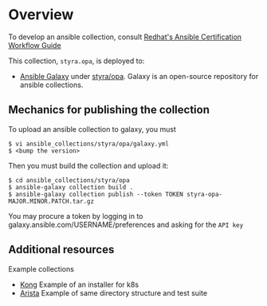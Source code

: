 
# Overview

To develop an ansible collection, consult [Redhat's Ansible Certification Workflow Guide](https://connect.redhat.com/sites/default/files/2022-08/Ansible%20Certification%20Workflow%20Guide%202022.pdf)

This collection, `styra.opa`, is deployed to:
* [Ansible Galaxy](https://galaxy.ansible.com/) under [styra/opa](https://galaxy.ansible.com/styra/opa).  Galaxy is an open-source repository for ansible collections.


## Mechanics for publishing the collection

To upload an ansible collection to galaxy, you must

```
$ vi ansible_collections/styra/opa/galaxy.yml
$ <bump the version>
```

Then you must build the collection and upload it:

```
$ cd ansible_collections/styra/opa
$ ansible-galaxy collection build .
$ ansible-galaxy collection publish --token TOKEN styra-opa-MAJOR.MINOR.PATCH.tar.gz
```

You may procure a token by logging in to galaxy.ansible.com/USERNAME/preferences and asking for the `API key`

## Additional resources

Example collections
* [Kong](https://github.com/Kong/kong-ansible-collection) Example of an installer for k8s
* [Arista](https://github.com/aristanetworks/ansible-avd) Example of same directory structure and test suite

